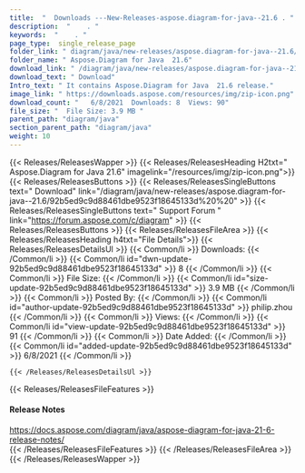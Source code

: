 ```yaml
---
title:  "  Downloads ---New-Releases-aspose.diagram-for-java--21.6 . " 
description:  "    . " 
keywords:  "    . " 
page_type:  single_release_page
folder_link: " diagram/java/new-releases/aspose.diagram-for-java--21.6/"
folder_name: " Aspose.Diagram for Java  21.6"
download_link: " /diagram/java/new-releases/aspose.diagram-for-java--21.6/92b5ed9c9d88461dbe9523f18645133d"
download_text: " Download"
Intro_text: " It contains Aspose.Diagram for Java  21.6 release."
image_link: " https://downloads.aspose.com/resources/img/zip-icon.png"
download_count: "   6/8/2021  Downloads: 8  Views: 90"
file_size: "  File Size: 3.9 MB "
parent_path: "diagram/java"
section_parent_path: "diagram/java"
weight: 10 
---
```


{{< Releases/ReleasesWapper >}}
  {{< Releases/ReleasesHeading H2txt=" Aspose.Diagram for Java  21.6" imagelink="/resources/img/zip-icon.png">}}
  {{< Releases/ReleasesButtons >}}
    {{< Releases/ReleasesSingleButtons text=" Download" link="/diagram/java/new-releases/aspose.diagram-for-java--21.6/92b5ed9c9d88461dbe9523f18645133d%20%20" >}}
    {{< Releases/ReleasesSingleButtons text=" Support Forum " link="https://forum.aspose.com/c/diagram" >}}
  {{< Releases/ReleasesButtons >}}
  {{< Releases/ReleasesFileArea >}}
    {{< Releases/ReleasesHeading h4txt="File Details">}}
    {{< Releases/ReleasesDetailsUl >}}
            {{< Common/li  >}} Downloads: {{< /Common/li >}} 
      {{< Common/li id="dwn-update-92b5ed9c9d88461dbe9523f18645133d" >}} 8 {{< /Common/li >}} 
      {{< Common/li  >}} File Size: {{< /Common/li >}} 
      {{< Common/li id="size-update-92b5ed9c9d88461dbe9523f18645133d" >}} 3.9 MB {{< /Common/li >}} 
      {{< Common/li  >}} Posted By: {{< /Common/li >}} 
      {{< Common/li id="author-update-92b5ed9c9d88461dbe9523f18645133d" >}} philip.zhou {{< /Common/li >}} 
      {{< Common/li  >}} Views: {{< /Common/li >}} 
      {{< Common/li id="view-update-92b5ed9c9d88461dbe9523f18645133d" >}} 91 {{< /Common/li >}} 
      {{< Common/li  >}} Date Added: {{< /Common/li >}} 
      {{< Common/li id="added-update-92b5ed9c9d88461dbe9523f18645133d" >}} 6/8/2021 {{< /Common/li >}} 

    {{< /Releases/ReleasesDetailsUl >}}

  {{< Releases/ReleasesFileFeatures >}}
      <h4>Release Notes</h4><div><a href="https://docs.aspose.com/diagram/java/aspose-diagram-for-java-21-6-release-notes/">https://docs.aspose.com/diagram/java/aspose-diagram-for-java-21-6-release-notes/</a></div>
  {{< /Releases/ReleasesFileFeatures >}}
 {{< /Releases/ReleasesFileArea >}}
{{< /Releases/ReleasesWapper >}}


